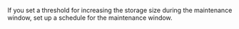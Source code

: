 If you set a threshold for increasing the storage size during the maintenance window, set up a schedule for the maintenance window.
